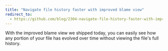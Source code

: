 ```yaml
---
title: "Navigate file history faster with improved blame view"
redirect_to:
  - https://github.com/blog/2304-navigate-file-history-faster-with-improved-blame-view
---
```


With the improved blame view we shipped today, you can easily see how any portion of your file has evolved over time without viewing the file's full history.
